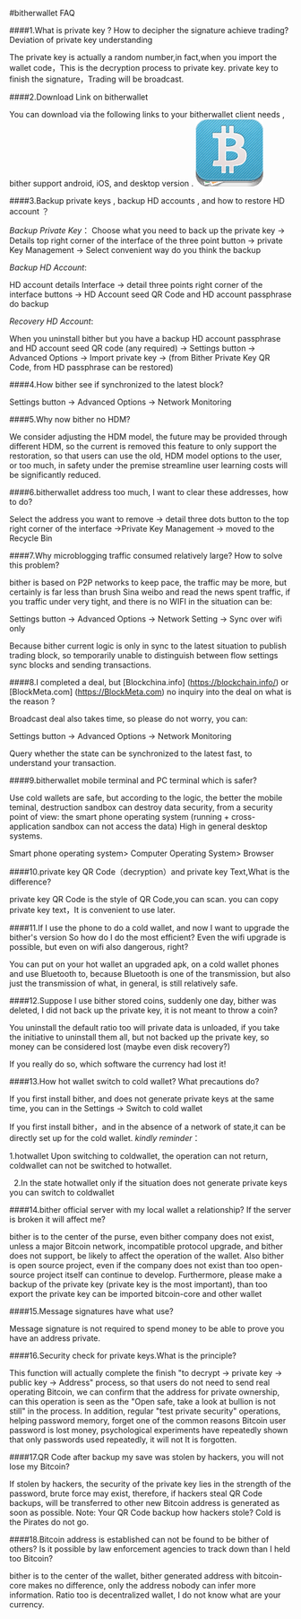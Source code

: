 #bitherwallet FAQ

####1.What is private key ? How to decipher the signature achieve trading? Deviation of private key understanding

The private key is actually a random number,in fact,when you import the wallet code，This is the decryption process to private key. private key to finish the signature，Trading will be broadcast.

####2.Download Link on bitherwallet

You can download via the following links to your bitherwallet client needs , bither support android, iOS, and desktop version .
![bitherwallet](images/bither_120.png)

####3.Backup private keys ,  backup HD accounts , and how to restore HD account ？

*Backup Private Key*：
Choose what you need to back up the private key -> Details top right corner of the interface of the three point button -> private Key Management -> Select convenient way do you think the backup

*Backup HD Account*:

HD account details Interface -> detail three points right corner of the interface buttons -> HD Account seed QR Code and HD account passphrase do backup

*Recovery HD Account*:

When you uninstall bither but you have a backup HD account passphrase and HD account seed QR code (any required) -> Settings button -> Advanced Options -> Import private key -> (from Bither Private Key QR Code, from HD passphrase can be restored)

####4.How bither see if synchronized to the latest block?

Settings button -> Advanced Options -> Network Monitoring

####5.Why now bither no HDM?

We consider adjusting the HDM model, the future may be provided through different HDM, so the current is removed this feature to only support the restoration, so that users can use the old, HDM model options to the user, or too much, in safety under the premise streamline user learning costs will be significantly reduced.

####6.bitherwallet address too much, I want to clear these addresses, how to do?

Select the address you want to remove -> detail three dots button to the top right corner of the interface ->Private Key Management -> moved to the Recycle Bin

####7.Why microblogging traffic consumed relatively large? How to solve this problem?

bither is based on P2P networks to keep pace, the traffic may be more, but certainly is far less than brush Sina weibo and read the news spent traffic, if you traffic under very tight, and there is no WIFI in the situation can be:

Settings button -> Advanced Options -> Network Setting -> Sync over wifi only

Because bither current logic is only in sync to the latest situation to publish trading block, so temporarily unable to distinguish between flow settings sync blocks and sending transactions.

####8.I completed a deal, but  [Blockchina.info] (https://blockchain.info/) or [BlockMeta.com] (https://BlockMeta.com) no inquiry into the deal on what is the reason ?

Broadcast deal also takes time, so please do not worry, you can:

Settings button -> Advanced Options -> Network Monitoring

Query whether the state can be synchronized to the latest fast, to understand your transaction.

####9.bitherwallet mobile terminal and PC terminal which is safer?

Use cold wallets are safe, but according to the logic, the better the mobile teminal, destruction sandbox can destroy data security, from a security point of view: the smart phone operating system (running + cross-application sandbox can not access the data) High in general desktop systems.

Smart phone operating system> Computer Operating System> Browser

####10.private key QR Code（decryption）and private key Text,What is the difference?

private key QR Code is the style of QR Code,you can scan. you can copy private key text，It is convenient to use later.

####11.If I use the phone to do a cold wallet, and now I want to upgrade the bither's version  So how do I do the most efficient? Even the wifi upgrade is possible, but even on wifi also dangerous, right?

You can put on your hot wallet an upgraded apk, on a cold wallet phones and use Bluetooth to, because Bluetooth is one of the transmission, but also just the transmission of what, in general, is still relatively safe.

####12.Suppose I use bither stored coins, suddenly one day, bither was deleted, I did not back up the private key, it is not meant to throw a coin?

You uninstall the default ratio too will private data is unloaded, if you take the initiative to uninstall them all, but not backed up the private key, so money can be considered lost (maybe even disk recovery?)

If you really do so, which software the currency had lost it!

####13.How hot wallet switch to cold wallet? What precautions do?

If you first install bither, and does not generate private keys at the same time, you can in the Settings -> Switch to cold wallet 

If you first install bither，and in the absence of a network of state,it can be directly set up for the cold wallet.
*kindly reminder*：

  1.hotwallet Upon switching to coldwallet, the operation can not return, coldwallet can not be switched to hotwallet.

  2.In the state hotwallet only if the situation does not generate private keys you can switch to coldwallet

####14.bither official server with my local wallet a relationship? If the server is broken it will affect me?

bither is to the center of the purse, even bither company does not exist, unless a major Bitcoin network, incompatible protocol upgrade, and bither does not support, be likely to affect the operation of the wallet.
Also bither is open source project, even if the company does not exist than too open-source project itself can continue to develop.
Furthermore, please make a backup of the private key (private key is the most important), than too export the private key can be imported bitcoin-core and other wallet

####15.Message signatures have what use?

Message signature is not required to spend money to be able to prove you have an address private.

####16.Security check for private keys.What is the principle?

This function will actually complete the finish "to decrypt -> private key -> public key -> Address" process, so that users do not need to send real operating Bitcoin, we can confirm that the address for private ownership, can this operation is seen as the "Open safe, take a look at bullion is not still" in the process.
In addition, regular "test private security" operations, helping password memory, forget one of the common reasons Bitcoin user password is lost money, psychological experiments have repeatedly shown that only passwords used repeatedly, it will not It is forgotten.

####17.QR Code after backup my save was stolen by hackers, you will not lose my Bitcoin?

If stolen by hackers, the security of the private key lies in the strength of the password, brute force may exist, therefore, if hackers steal QR Code backups, will be transferred to other new Bitcoin address is generated as soon as possible.
Note: Your QR Code backup how hackers stole? Cold is the Pirates do not go.

####18.Bitcoin address is established can not be found to be bither of others? Is it possible by law enforcement agencies to track down than I held too Bitcoin?

bither is to the center of the wallet, bither generated address with bitcoin-core makes no difference, only the address nobody can infer more information. Ratio too is decentralized wallet, I do not know what are your currency.